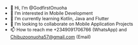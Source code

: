 - 👋 Hi, I’m @GodfirstOnuoha
- 👀 I’m interested in Mobile Development
- 🌱 I’m currently learning Kotlin, Java and Flutter
- 💞️ I’m looking to collaborate on Mobile Application Projects
- 📫 How to reach me +2349091706766 (WhatsApp) and Chibuzoonuoha57@gmail.com (Email)

<!---
GodfirstOnuoha/GodfirstOnuoha is a ✨ special ✨ repository because its `README.md` (this file) appears on your GitHub profile.
You can click the Preview link to take a look at your changes.
--->
